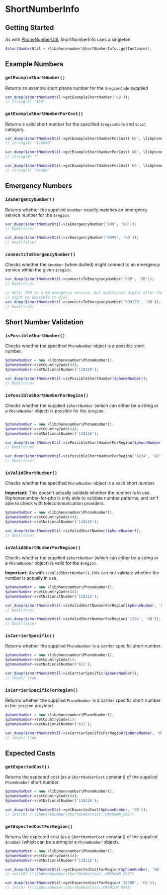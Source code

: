 # ShortNumberInfo

## Getting Started

As with [PhoneNumberUtil](PhoneNumberUtil.md), ShortNumberInfo uses a singleton.

```php
$shortNumberUtil = \libphonenumber\ShortNumberInfo::getInstance();
```

## Example Numbers

### `getExampleShortNumber()`

Returns an example short phone number for the `$regionCode` supplied

```php
var_dump($shortNumberUtil->getExampleShortNumber('GB'));
// string(3) "150"
```

### `getExampleShortNumberForCost()`

Returns a valid short number for the specified `$regionCode` and `$cost` category.

```php
var_dump($shortNumberUtil->getExampleShortNumberForCost('GB', \libphonenumber\ShortNumberCost::TOLL_FREE));
// string(6) "116000"

var_dump($shortNumberUtil->getExampleShortNumberForCost('GB', \libphonenumber\ShortNumberCost::PREMIUM_RATE));
// string(0) ""

var_dump($shortNumberUtil->getExampleShortNumberForCost('US', \libphonenumber\ShortNumberCost::PREMIUM_RATE));
// string(5) "24280"
```

## Emergency Numbers

### `isEmergencyNumber()`

Returns whether the supplied `$number` exactly matches an emergency service number for the `$region`.

```php
var_dump($shortNumberUtil->isEmergencyNumber('999', 'GB'));
// bool(true)

var_dump($shortNumberUtil->isEmergencyNumber('9999', 'GB'));
// bool(false)
```

### `connectsToEmergencyNumber()`

Checks whether the `$number` (when dialled) might connect to an emergency service within the given `$region`.

```php
var_dump($shortNumberUtil->connectsToEmergencyNumber('999', 'GB'));
// bool(true)

// Note, 999 is a GB emergency service, but additional digits after the 999
// might be possible to dial.
var_dump($shortNumberUtil->connectsToEmergencyNumber('999123', 'GB'));
// bool(true)
```

## Short Number Validation

### `isPossibleShortNumber()`

Checks whether the specified `PhoneNumber` object is a possible short number.

```php
$phoneNumber = new \libphonenumber\PhoneNumber();
$phoneNumber->setCountryCode(44);
$phoneNumber->setNationalNumber('118118');

var_dump($shortNumberUtil->isPossibleShortNumber($phoneNumber));
// bool(true)
```

### `isPossibleShortNumberForRegion()`

Checks whether the supplied `$shortNumber` (which can either be a string or a `PhoneNumber` object) is possible for the `$region`.

```php

$phoneNumber = new \libphonenumber\PhoneNumber();
$phoneNumber->setCountryCode(44);
$phoneNumber->setNationalNumber('118118');

var_dump($shortNumberUtil->isPossibleShortNumberForRegion($phoneNumber, 'GB'));
// bool(true)

var_dump($shortNumberUtil->isPossibleShortNumberForRegion('1234', 'GB'));
// bool(true)
```

### `isValidShortNumber()`

Checks whether the specified `PhoneNumber` object is a valid short number.

**Important:** This doesn't actually validate whether the number is in use. libphonenumber-for-php is only able to validate number patterns, and isn't able to check with telecommunication providers.

```php
$phoneNumber = new \libphonenumber\PhoneNumber();
$phoneNumber->setCountryCode(44);
$phoneNumber->setNationalNumber('118118');

var_dump($shortNumberUtil->isValidShortNumber($phoneNumber));
// bool(true)
```

### `isValidShortNumberForRegion()`

Checks whether the supplied `$shortNumber` (which can either be a string or a `PhoneNumber` object) is valid for the `$region`.

**Important:** As with `isValidShortNumber()`, this can not validate whether the number is actually in use.

```php
$phoneNumber = new \libphonenumber\PhoneNumber();
$phoneNumber->setCountryCode(44);
$phoneNumber->setNationalNumber('118118');

var_dump($shortNumberUtil->isValidShortNumberForRegion($phoneNumber, 'GB'));
// bool(true)

var_dump($shortNumberUtil->isValidShortNumberForRegion('1234', 'GB'));
// bool(false)
```

### `isCarrierSpecific()`

Returns whether the supplied `PhoneNumber` is a carrier specific short number.

```php
$phoneNumber = new \libphonenumber\PhoneNumber();
$phoneNumber->setCountryCode(1);
$phoneNumber->setNationalNumber('611');

var_dump($shortNumberUtil->isCarrierSpecific($phoneNumber));
// (bool) true
```

### `isCarrierSpecificForRegion()`

Returns whether the supplied `PhoneNumber` is a carrier specific short number in the `$region` provided.

```php
$phoneNumber = new \libphonenumber\PhoneNumber();
$phoneNumber->setCountryCode(1);
$phoneNumber->setNationalNumber('611');

var_dump($shortNumberUtil->isCarrierSpecificForRegion($phoneNumber, 'US'));
// (bool) true
```

## Expected Costs

### `getExpectedCost()`

Returns the expected cost (as a `ShortNumberCost` constant) of the supplied `PhoneNumber` short number.

```php
$phoneNumber = new \libphonenumber\PhoneNumber();
$phoneNumber->setCountryCode(44);
$phoneNumber->setNationalNumber('118118');

var_dump($shortNumberUtil->getExpectedCost($phoneNumber, 'GB'));
// int(10) (\libphonenumber\ShortNumberCost::UNKNOWN_COST)
```

### `getExpectedCostForRegion()`

Returns the expected cost (as a `ShortNumberCost` constant) of the supplied `$number` (which can be a string or a `PhoneNumber` object).

```php
$phoneNumber = new \libphonenumber\PhoneNumber();
$phoneNumber->setCountryCode(44);
$phoneNumber->setNationalNumber('118118');

var_dump($shortNumberUtil->getExpectedCostForRegion($phoneNumber, 'GB'));
// int(10) (\libphonenumber\ShortNumberCost::UNKNOWN_COST)

var_dump($shortNumberUtil->getExpectedCostForRegion('24280', 'US'));
// int(4) (\libphonenumber\ShortNumberCost::PREMIUM_RATE)
```
